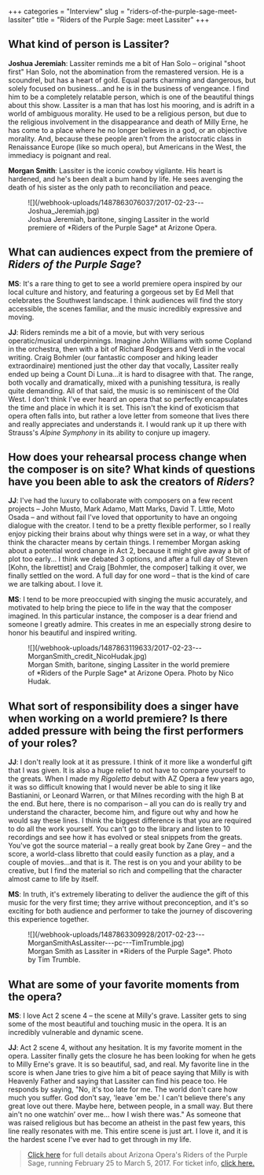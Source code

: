 +++
categories = "Interview"
slug = "riders-of-the-purple-sage-meet-lassiter"
title = "Riders of the Purple Sage: meet Lassiter"
+++

## What kind of person is Lassiter?

**Joshua Jeremiah**: Lassiter reminds me a bit of Han Solo – original "shoot first" Han Solo, not the abomination from the remastered version. He is a scoundrel, but has a heart of gold. Equal parts charming and dangerous, but solely focused on business...and he is in the business of vengeance. I find him to be a completely relatable person, which is one of the beautiful things about this show. Lassiter is a man that has lost his mooring, and is adrift in a world of ambiguous morality. He used to be a religious person, but due to the religious involvement in the disappearance and death of Milly Erne, he has come to a place where he no longer believes in a god, or an objective morality. And, because these people aren't from the aristocratic class in Renaissance Europe (like so much opera), but Americans in the West, the immediacy is poignant and real.

**Morgan Smith**: Lassiter is the iconic cowboy vigilante. His heart is hardened, and he's been dealt a bum hand by life. He sees avenging the death of his sister as the only path to reconciliation and peace.

<figure data-type="image">
![](/webhook-uploads/1487863076037/2017-02-23---Joshua_Jeremiah.jpg)
<figcaption>Joshua Jeremiah, baritone, singing Lassiter in the world premiere of *Riders of the Purple Sage* at Arizone Opera.</figcaption>
</figure>

## What can audiences expect from the premiere of *Riders of the Purple Sage*?

**MS**: It's a rare thing to get to see a world premiere opera inspired by our local culture and history, and featuring a gorgeous set by Ed Mell that celebrates the Southwest landscape. I think audiences will find the story accessible, the scenes familiar, and the music incredibly expressive and moving. 

**JJ**: Riders reminds me a bit of a movie, but with very serious operatic/musical underpinnings. Imagine John Williams with some Copland in the orchestra, then with a bit of Richard Rodgers and Verdi in the vocal writing. Craig Bohmler (our fantastic composer and hiking leader extraordinaire) mentioned just the other day that vocally, Lassiter really ended up being a Count Di Luna...it is hard to disagree with that. The range, both vocally and dramatically, mixed with a punishing tessitura, is really quite demanding. All of that said, the music is so reminiscent of the Old West. I don't think I've ever heard an opera that so perfectly encapsulates the time and place in which it is set. This isn't the kind of exoticism that opera often falls into, but rather a love letter from someone that lives there and really appreciates and understands it. I would rank up it up there with Strauss's *Alpine Symphony* in its ability to conjure up imagery.

## How does your rehearsal process change when the composer is on site? What kinds of questions have you been able to ask the creators of *Riders*?

**JJ**: I've had the luxury to collaborate with composers on a few recent projects – John Musto, Mark Adamo, Matt Marks, David T. Little, Moto Osada – and without fail I've loved that opportunity to have an ongoing dialogue with the creator. I tend to be a pretty flexible performer, so I really enjoy picking their brains about why things were set in a way, or what they think the character means by certain things. I remember Morgan asking about a potential word change in Act 2, because it might give away a bit of plot too early... I think we debated 3 options, and after a full day of Steven [Kohn, the librettist] and Craig [Bohmler, the composer] talking it over, we finally settled on the word. A full day for one word – that is the kind of care we are talking about. I love it.

**MS**: I tend to be more preoccupied with singing the music accurately, and motivated to help bring the piece to life in the way that the composer imagined. In this particular instance, the composer is a dear friend and someone I greatly admire. This creates in me an especially strong desire to honor his beautiful and inspired writing.

<figure data-type="image">
![](/webhook-uploads/1487863119633/2017-02-23---MorganSmith_credit_NicoHudak.jpg)
<figcaption>Morgan Smith, baritone, singing Lassiter in the world premiere of *Riders of the Purple Sage* at Arizone Opera. Photo by Nico Hudak.</figcaption>
</figure>

## What sort of responsibility does a singer have when working on a world premiere? Is there added pressure with being the first performers of your roles?

**JJ**: I don't really look at it as pressure. I think of it more like a wonderful gift that I was given. It is also a huge relief to not have to compare yourself to the greats. When I made my *Rigoletto* debut with AZ Opera a few years ago, it was so difficult knowing that I would never be able to sing it like Bastianini, or Leonard Warren, or that Milnes recording with the high B at the end. But here, there is no comparison – all you can do is really try and understand the character, become him, and figure out why and how he would say these lines. I think the biggest difference is that you are required to do all the work yourself. You can't go to the library and listen to 10 recordings and see how it has evolved or steal snippets from the greats. You've got the source material – a really great book by Zane Grey – and the score, a world-class libretto that could easily function as a play, and a couple of movies...and that is it. The rest is on you and your ability to be creative, but I find the material so rich and compelling that the character almost came to life by itself.

**MS**: In truth, it's extremely liberating to deliver the audience the gift of this music for the very first time; they arrive without preconception, and it's so exciting for both audience and performer to take the journey of discovering this experience together.

<figure data-type="image">
![](/webhook-uploads/1487863309928/2017-02-23---MorganSmithAsLassiter---pc---TimTrumble.jpg)
<figcaption>Morgan Smith as Lassiter in *Riders of the Purple Sage*. Photo by Tim Trumble.</figcaption>
</figure>

## What are some of your favorite moments from the opera?

**MS**: I love Act 2 scene 4 – the scene at Milly's grave. Lassiter gets to sing some of the most beautiful and touching music in the opera. It is an incredibly vulnerable and dynamic scene.

**JJ**: Act 2 scene 4, without any hesitation. It is my favorite moment in the opera. Lassiter finally gets the closure he has been looking for when he gets to Milly Erne's grave. It is so beautiful, sad, and real. My favorite line in the score is when Jane tries to give him a bit of peace saying that Milly is with Heavenly Father and saying that Lassiter can find his peace too. He responds by saying, "No, it's too late for me. The world don't care how much you suffer. God don't say, 'leave 'em be.' I can't believe there's any great love out there. Maybe here, between people, in a small way. But there ain't no one watchin’ over me... how I wish there was." As someone that was raised religious but has become an atheist in the past few years, this line really resonates with me. This entire scene is just art. I love it, and it is the hardest scene I've ever had to get through in my life.

>[Click here](http://www.azopera.org/performances/riders-purple-sage) for full details about Arizona Opera's Riders of the Purple Sage, running February 25 to March 5, 2017. For ticket info, [click here.](http://tickets.azopera.org/single/EventListing.aspx#riders)
